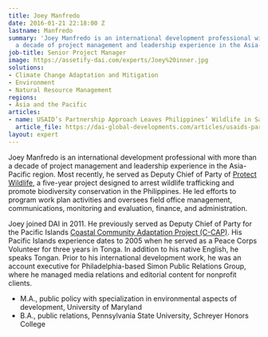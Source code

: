 ```yaml
---
title: Joey Manfredo
date: 2016-01-21 22:18:00 Z
lastname: Manfredo
summary: 'Joey Manfredo is an international development professional with more than
  a decade of project management and leadership experience in the Asia-Pacific region. '
job-title: Senior Project Manager
image: https://assetify-dai.com/experts/Joey%20inner.jpg
solutions:
- Climate Change Adaptation and Mitigation
- Environment
- Natural Resource Management
regions:
- Asia and the Pacific
articles:
- name: USAID’s Partnership Approach Leaves Philippines’ Wildlife in Safer Hands
  article_file: https://dai-global-developments.com/articles/usaids-partnership-approach-leaves-philippines-wildlife-in-safer-hands
layout: expert
---
```


Joey Manfredo is an international development professional with more than a decade of project management and leadership experience in the Asia-Pacific region. Most recently, he served as Deputy Chief of Party of [Protect Wildlife](https://www.dai.com/our-work/projects/philippines-protect-wildlife-protect), a five-year project designed to arrest wildlife trafficking and promote biodiversity conservation in the Philippines. He led efforts to program work plan activities and oversees field office management, communications, monitoring and evaluation, finance, and administration. 

Joey joined DAI in 2011. He previously served as Deputy Chief of Party for the Pacific Islands [Coastal Community Adaptation Project (C-CAP)](https://www.dai.com/our-work/projects/south-pacific-islands-coastal-community-adaptation-project-c-cap). His Pacific Islands experience dates to 2005 when he served as a Peace Corps Volunteer for three years in Tonga. In addition to his native English, he speaks Tongan. Prior to his international development work, he was an account executive for Philadelphia-based Simon Public Relations Group, where he managed media relations and editorial content for nonprofit clients. 

* M.A., public policy with specialization in environmental aspects of development, University of Maryland
* B.A., public relations, Pennsylvania State University, Schreyer Honors College